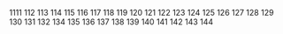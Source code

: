 1111
112
113
114
115
116
117
118
119
120
121
122
123
124
125
126
127
128
129
130
131
132
134
135
136
137
138
139
140
141
142
143
144
